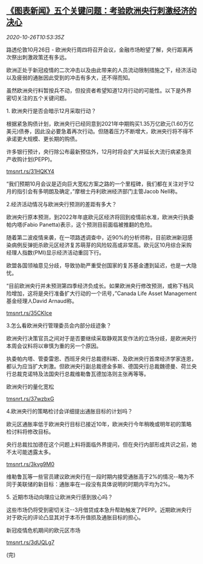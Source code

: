 <!--1603711398000-->
[《图表新闻》五个关键问题：考验欧洲央行刺激经济的决心](https://cn.reuters.com/article/graphic-ecb-stimulus-five-questions-1026-idCNKBS27B195)
------

<div><i>2020-10-26T10:53:35Z</i></div><p>路透伦敦10月26日 - 欧洲央行周四将召开会议，金融市场盼望了解，央行距离再次祭出刺激政策还有多远。</p><p>欧洲正处于新冠疫情的二次冲击以及由此带来的人员流动限制措施之下，经济活动以及疲弱的通胀因此受到的冲击有多大，还不得而知。</p><p>虽然欧洲央行料暂按兵不动，但投资者希望知道12月行动的可能性。以下是外界密切关注的五个关键问题。</p><p>1. 欧洲央行是否会暗示12月采取行动？</p><p>根据紧急购债计划，欧洲央行已经同意到2021年中期购买1.35万亿欧元(1.60万亿美元)债券，因此没必要急着再次行动。但随着压力不断增大，欧洲央行将不得不承诺更大规模、更长期的购债。</p><p>许多银行预计，央行除公布最新预估外，12月时将会扩大并延长大流行病紧急资产收购计划(PEPP)。</p><p><a href="https://tmsnrt.rs/31HQKY4">tmsnrt.rs/31HQKY4</a></p><p>“我们预期10月会议是迈向巨大宽松方案之路的一个里程碑，我们都在关注对于12月的指引会有多明朗及确定，”摩根士丹利欧洲经济部门主管Jacob Nell称。</p><p>2.经济活动情况与欧洲央行预测的差距有多大？</p><p>欧洲央行原本预测，到2022年年底欧元区经济将回到疫情前水准，欧洲央行执委帕内塔(Fabio Panetta)表示，这个预测目前面临被推翻的危险。</p><p>随着第二波疫情来袭，在一项路透调查中，近90%的分析师称，目前欧洲新冠感染病例反弹扼杀欧元区经济复苏萌芽的风险较高或非常高。欧元区10月综合采购经理人指数(PMI)显示经济活动重回下行。</p><p>欧盟各国领袖意见分歧，导致协助严重受创国家的复苏基金遭到延迟，也是一大隐忧。</p><p>“目前欧洲央行并未预测第四季经济负成长。如果欧洲央行修改预测，或称下档风险增加，这将是央行准备扩大行动的一个讯号，”Canada Life Asset Management基金经理人David Arnaud称。</p><p><a href="https://tmsnrt.rs/35CKIce">tmsnrt.rs/35CKIce</a></p><p>3.怎么看欧洲央行管理委员会内部分歧迹象？</p><p>欧洲央行决策官员之间对于是否要继续采取静观其变作法的立场分歧，是欧洲央行本周会议料将以审慎为重的另一个原因。</p><p>执委帕内塔、管委雷恩、西班牙央行总裁德科斯、及欧洲央行首席经济学家连恩，都认为应当扩大刺激。但欧洲央行副总裁德金多斯、德国央行总裁魏德曼、荷兰央行总裁克诺特及法国央行总裁维勒鲁瓦德加洛则主张再等等。</p><p>欧洲央行的量化宽松</p><p><a href="https://tmsnrt.rs/37wzbxG">tmsnrt.rs/37wzbxG</a></p><p>4.欧洲央行的策略检讨会详细提出通胀目标的计划吗？</p><p>欧元区通胀率低于欧洲央行目标已接近10年，欧洲央行今年稍晚或明年初的策略检讨料将修改目标。</p><p>央行总裁拉加德在这个问题上料将面临外界提问，但在央行内部形成共识之前，她不太可能透露太多。</p><p><a href="https://tmsnrt.rs/3kvg9M0">tmsnrt.rs/3kvg9M0</a></p><p>维勒鲁瓦等一些官员建议欧洲央行在一段时期内接受通胀高于2%的情况--略为不同于美联储的新目标：通胀率在一段没有具体说明的时期内平均为2%。</p><p>5. 近期市场动向理应让欧洲央行感到放心吗？</p><p>这些市场仍将受到密切关注--3月借贷成本急升帮助触发了PEPP。近期欧洲央行对于欧元的评论凸显其对于本币升值损及通胀目标的担心。</p><p>新冠疫情危机期间的欧元区市场</p><p><a href="https://tmsnrt.rs/3dUQLg7">tmsnrt.rs/3dUQLg7</a></p><p>(完)</p>
